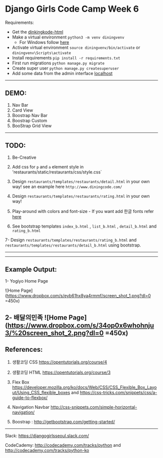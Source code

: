 # Django Girls Code Camp Week 6

Requirements:

- Get the [dinkingkode-html](https://github.com/djangogirlscodecamp/diningkode/archive/html-css.zip)
- Make a virtual environment `python3 -m venv diningvenv`
	 - For Windows follow [here](http://tutorial.djangogirls.org/ko/django_installation/index.html)
- Activate virtual environment `source diningvenv/bin/activate` or `diningvenv\Scripts\activate`
- Install requirements `pip install -r requirements.txt`
-  First run migrations `python manage.py migrate` 
- Create super user `python manage.py createsuperuser` 
- Add some data from the admin interface [localhost](http://127.0.0.1:8000)

---

DEMO:
---

1. Nav Bar 
2. Card View 
3. Boostrap Nav Bar 
4. Boostrap Custom
5. BooStrap Grid View


---

TODO:
---

1. Be-Creative 

2. Add css for `p` and `a` element style in 'restaurants/static/restaurants/css/style.css`

3. Design `restaurants/templates/restaurants/detail.html` in your own way!
	see an example here `http://www.diningcode.com/`

4. Design `restaurants/templates/restaurants/rating.html` in your own way!

5. Play-around with colors and font-size - If you want add 한글 fonts refer [here](https://www.google.com/fonts/earlyaccess) 

6. See bootstrap templates `index_b.html` , `list_b.html` , `detail_b.html`  and `rating_b.html` 

7- Design `restaurants/templates/restaurants/rating_b.html` and `restaurants/templates/restaurants/detail_b.html` using bootstrap.

---


---

Example Output:
---

1- Yogiyo Home Page

![Home Page](https://www.dropbox.com/s/eyb61hx8ya4rmmf/screen_shot_1.png?dl=0 =450x)

2- 배달의민족 
![Home Page](https://www.dropbox.com/s/34op0x6whohnju3/%20screen_shot_2.png?dl=0 =450x)
---

References:
---

1. 생활코딩 CSS https://opentutorials.org/course/4

2. 생활코딩 HTML https://opentutorials.org/course/3

3. Flex Box https://developer.mozilla.org/ko/docs/Web/CSS/CSS_Flexible_Box_Layout/Using_CSS_flexible_boxes and
	https://css-tricks.com/snippets/css/a-guide-to-flexbox/ 

3. Navigation Navbar  http://css-snippets.com/simple-horizontal-navigation/

4. Boostrap : http://getbootstrap.com/getting-started/


---

Slack: https://djangogirlsseoul.slack.com/ 

CodeCademy: http://codecademy.com/tracks/python and http://codecademy.com/tracks/python-ko

